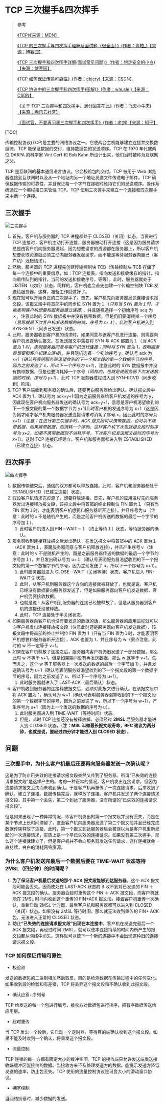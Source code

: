 # TCP 三次握手&四次挥手

> **参考**
>
> [《TCP》【来源：MDN】](https://developer.mozilla.org/zh-CN/docs/Glossary/TCP)
>
> [《TCP 的三次握手与四次挥手理解及面试题（很全面）》(作者：青柚\_)【来源：博客园】](https://blog.csdn.net/qq_38950316/article/details/81087809)
>
> [《TCP 三次握手和四次挥手详解(面试常见问题)》(作者：想走安全的小白)【来源：博客园】](https://blog.csdn.net/wwl012345/article/details/90261423)
>
> [《TCP 如何保证传输可靠性》(作者：cbjcry)【来源：CSDN】](https://blog.csdn.net/cbjcry/article/details/84925028)
>
> [《TCP 协议中的三次握手和四次挥手(图解)》(作者：whuslei)【来源：CSDN】](https://blog.csdn.net/whuslei/article/details/6667471)
>
> [《关于 TCP 三次握手和四次挥手，满分回答在此》(作者：飞天小牛肉)【来源：腾讯云社区】](https://cloud.tencent.com/developer/article/1793782)
>
> [《面试官，不要再问我三次握手和四次挥手》(作者：老刘)【来源：知乎】](https://zhuanlan.zhihu.com/p/86426969)

[TOC]

传输控制协议(TCP)是主要的网络协议之一。它使两台主机能够建立连接并交换数据流。TCP 能保证数据的交付，维持数据包的发送顺序。TCP 在 1970 年代被两位 DARPA 的科学家 Vint Cerf 和 Bob Kahn 所设计出来，他们当时被称为互联网之父。

TCP 是互联网的基本通信语言协议。它会校验包的交付。TCP 被用于 Web 浏览器连接到互联网时以及从一个地址向另一个地址发送文件传递电子邮件。TCP 确保数据传输的可靠性，并且保证每一个字节在接收时维持它们的发送顺序。操作系统通过一个编程接口来管理 TCP。TCP 使用三次握手来建立一个连接和四次握手来中断一个连接。

## 三次握手

![三次握手](https://img-blog.csdnimg.cn/20190516131245842.png?x-oss-process=image/watermark,type_ZmFuZ3poZW5naGVpdGk,shadow_10,text_aHR0cHM6Ly9ibG9nLmNzZG4ubmV0L3d3bDAxMjM0NQ==,size_16,color_FFFFFF,t_70)

1. 首先，客户机与服务器的 TCP 进程都处于 CLOSED（关闭）状态，当要进行 TCP 连接时，客户机主动打开连接，服务器被动打开连接（这是因为服务请求总是由客户机向服务器发起，因为想要请求的资源都在服务器上，所以客户机想要获取资源就必须主动向服务器发起请求，而不能是等待服务器向自己（客户机）发起请求）。
2. 然后，服务器的 TCP 进程先创建传输控制块 TCB（传输控制块 TCB 存储了每一个连接中的重要信息，如：TCP 连接表，指向发送和接收缓存的指针，指向重传队列的指针，当前的发送和接收序号，等等），此时，服务器就处于 LISTEN（收听）状态。同样的，客户机也会首先创建一个传输控制块 TCB 发送给服务器。这样，准备工作就做好了。
3. 现在就可以开始真正的三次握手了。首先，客户机先向服务器发送连接请求报文段，该报文段中将首部中的同步位 SYN 置为１（_只有当 SYN 置为１时，才能表明客户机想要和服务器建立连接_），并且随机选择一个初始序号 seq 为ｘ，注意此时的 SYN 数据报中并没有携带数据，但是仍旧要消耗掉一个序号（_意思就是下次客户机发送数据的时候，序号为 x+１_），此时客户机进入到 SYN-SENT（同步已发送）状态。
4. 此时，服务器收到客户机的请求时，如果同意与该客户机进行连接，则需要向客户机发送确认报文。在发送报文中需要将 SYN 与 ACK 都置为１（_当 ACK 置为 1 时，表明服务器同意与客户机进行连接；同时将 SYN 置为 1，表明服务器想要和客户机建立连接_），并且随机选择一个初始序号 y，确认号 ack 为 x+1（_确认号表明服务器渴望收到的下一个报文段的第一个数据字节的序号，因为之前发送了 x，所以下一个序号为 x+1_），注意此时的 SYN 数据报中并没有携带数据，但是也要消耗掉一个序号（_同样的，也就是说服务器下次发送数据的时候，序号为 y+1_），此时 TCP 服务器进程进入到 SYN-RCVD（同步收到）阶段。
5. TCP 客户端收到服务器的确认后，还要再向服务器给出确认。确认报文段中 ACK 置为 1，确认号为 ack=y+1(因为之前服务器给客户机发送的序号为 y，因此现在客户机向服务器发送的确认号为 ack=y+1，意思是客户机渴望收到的下一个报文段的第一个数据字节为 y+1)此时客户机的发送序号为 x+1（这是因为刚才刚才客户机向服务器发送连接请求时消耗了序号 x，因此此时的序号为 x+1）（_注意：在进行第三次握手时，ACK 报文段可以携带数据，也可以不携带数据，如果携带数据，则消耗一个序列，这样客户机下次发送报文段时的序号为 x+2，如果不携带数据则不消耗序号，下次客户机发送报文段时的序号为 x+1_）。这时 TCP 连接已经建立，客户机和服务器都进入到 ESTABLISHED（已建立连接）状态。

## 四次挥手

![四次挥手](https://img-blog.csdnimg.cn/201905161747018.png?x-oss-process=image/watermark,type_ZmFuZ3poZW5naGVpdGk,shadow_10,text_aHR0cHM6Ly9ibG9nLmNzZG4ubmV0L3d3bDAxMjM0NQ==,size_16,color_FFFFFF,t_70)

1. 数据传输结束后，通信的双方都可以释放连接。此时，客户机和服务器都处于 ESTABLISHED（已建立连接）状态。
2. 假设客户机请求完资源了，想要释放连接。首先，客户机的应用进程先向服务器发出连接释放报文段，该报文段中将首部的终止控制位 FIN 置为１（只有当 FIN 置为１时，才能表明客户机想要和服务器断开连接），并且序号为ｕ（注意：此时的ｕ不是随机产生的，而是之前客户机传送的数据的最后一个字节的序号加１）。
   1. 此时客户机进入到 FIN－WAIT－１（终止等待１）状态，等待服务器的确认。
3. 服务器收到连接释放报文后发出确认，在发送报文中将首部中的 ACK 置为１（ACK 置为１，表面服务器同意与客户机释放连接），并且产生序号ｖ（注意：此时的 v 不是随机产生的，而是之前服务器传送的数据的最后一个字节的序号加１），并且发出确认号为 u+１（确认号表明服务器渴望收到的下一个报文段的第一个数据字节的序号，因为之前发送了 u，所以下一个序号为 u+1）。
   1. 此时服务器就进入 CLOSE－WAIT（关闭等待）状态，客户机进入 FIN-WAIT-2 状态。
   2. 此时，从客户机到服务器这个方向的连接就被释放了，也就是说，客户机已经没有数据要向服务器发送了，但是如果服务器向客户机发送数据，客户机仍要接收数据。
   3. 也就是说：从客户机到服务器的连接已经被释放了，但是从服务器到客户机的连接还没被释放。
   4. 此时，TCP 连接处于半关闭状态。
4. 如果服务器向客户机也没有要发送的数据的话，那么服务器的应用进程就可以向客户机发出连接释放报文段（注意此时还是服务器向客户机发送数据），该报文段中将首部的终止控制位 FIN 置为 1（只有当 FIN 置为１时，才能表明客户机想要和服务器断开连接），ACK 也置为 1，并且序号为 w（重点注意，此时的 w 不一定等于 v+1。
5. 如果在客户机释放了连接之后，服务器向客户机仍旧发送了一部分数据，那么此时 w 不等于 v+1，但是如果期间没有再发送数据，那么 w 就等于 v+1。总而言之，这个 w 等于服务器上一次发送的数据的最后一个字节加 1），并且发送确认号为 u+1（确认号表明服务器渴望收到的下一个报文段的第一个数据字节的序号，因为之前发送了 u，所以下一个序号为 u+1）。
   1. 此时服务器就进入了 LAST-ACK（最后确认）状态。
6. 客户机收到服务器的连接释放报文后，必须对此报文进行确认。在该报文段中将 ACK 置为 1，确认号为 w+1（确认号表明服务器渴望收到的下一个报文段的第一个数据字节的序号，因为之前发送了 w，所以下一个序号为 w+1），产生序号为 u+1（因为上一个发送的数据的序号为 u）。
   1. 此时服务器进入到 TIME-WAIT（等待时间）状态。
   2. 但是，此时 TCP 连接还没有被释放掉。必须经过 **2MSL** 后服务器才能进入到 CLOSED 状态。（**注：MSL 叫做最长报文段寿命，RFC 建议为两分钟，也就是说，要经过四分钟才能进入到 CLOSED 状态**）。

## 问题

### 三次握手中，为什么客户机最后还要再向服务器发送一次确认呢？

这是为了防止已失效的连接请求报文段突然又传到了服务器。所谓“已失效的连接请求报文段”是这样产生的。考虑一种正常的情况，客户机发出连接请求，但因为连接请求报文丢失而未收到确认。于是客户机再重传了一次连接请求，后来收到了确认，建立了连接。数据传输完后，就释放了连接。客户机共发送了两个连接请求报文段，其中第一个丢失，第二个到达了服务器，没有所谓的“已失效的连接请求报文段”。

但是如果出现了一种异常情况，即客户机发出的第一个报文段并没有丢失，而是在某个节点上长时间滞留了，直至客户机向服务器发送了第二个报文段并且已经完成数据传输释放了连接，此时，第一个报文到达服务器后会被误以为是客户机重新发起的一次连接请求，实质上是一个早已失效的连接请求。如果没有第三次握手，那么这个连接就建立了，但是客户机并不会向服务器发送任何请求，这样连接就会一直持续，白白的消耗网络资源。

### 为什么客户机发送完最后一个数据后要在 TIME-WAIT 状态等待 2MSL（四分钟）的时间呢？

1. **为了保证客户机最后发送的那个 ACK 报文段能够到达服务器**。这个 ACK 报文段可能会丢失。因而使处在 LAST-ACK 状态的 B 收不到对已发送的 FIN ＋ ACK 报文段的确认。服务器会超时重传这个 FIN ＋ ACK 报文段，而客户机就能在 2MSL 时间内收到这个重传的 FIN+ACK 报文段。接着客户机重传一次确认，重新启动 2MSL 计时器，最后客户机和服务器都可以进入到 CLOSED（关闭）状态。如果没有 2MSL 等待时间，那么就无法收到重传的 FIN+ ACK 包，无法进入正常的 CLOSED 状态。
2. **防止“已失效的连接请求报文段”出现在本连接中**。客户机在发送完最后一个 ACK 报文段，再经过时间 2MSL，就可以使本连接持续的时间内所产生的报文段都从网络中消失。这样就可以使下一个新的连接中不会出现这种旧的连接请求报文段。

### TCP 如何保证传输可靠性

- 校验和

发送的数据包的二进制相加然后取反，目的是检测数据在传输过程中的任何变化。如果收到段的检验和有差错，TCP 将丢弃这个报文段和不确认收到此报文段。

- 确认应答+序列号

TCP 给发送的每一个包进行编号，接收方对数据包进行排序，把有序数据传送给应用层。

- 超时重传

当 TCP 发出一个段后，它启动一个定时器，等待目的端确认收到这个报文段。如果不能及时收到一个确认，将重发这个报文段。

- 流量控制

TCP 连接的每一方都有固定大小的缓冲空间，TCP 的接收端只允许发送端发送接收端缓冲区能接纳的数据。当接收方来不及处理发送方的数据，能提示发送方降低发送的速率，防止包丢失。TCP 使用的流量控制协议是可变大小的滑动窗口协议。

- 拥塞控制

当网络拥塞时，减少数据的发送。
